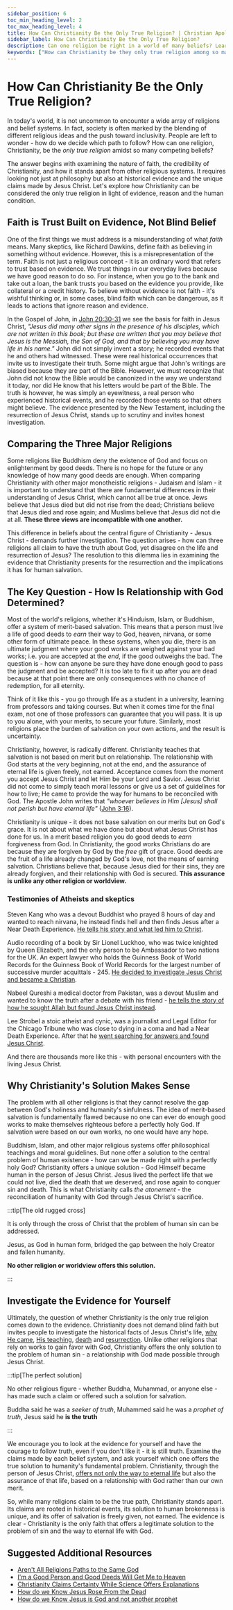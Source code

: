 ```yaml
---
sidebar_position: 6
toc_min_heading_level: 2
toc_max_heading_level: 4
title: How Can Christianity Be the Only True Religion? | Christian Apologetics
sidebar_label: How Can Christianity Be the Only True Religion?
description: Can one religion be right in a world of many beliefs? Learn why Christianity is truth and how to evaluate religious claims with evidence and faith.
keywords: ["How can Christianity be they only true religion among so many?","How can Christianity be they only true religion","Christianity as the only true religion","Evidence-based faith","The resurrection of Jesus","Merit-based vs relationship-based salvation","The problem of sin and holiness","The atonement of Jesus","Investigating religious claims","Historical evidence for Christianity","The uniqueness of Christianity"]
---
```


# How Can Christianity Be the Only True Religion?

In today's world, it is not uncommon to encounter a wide array of religions and belief systems.
In fact, society is often marked by the blending of different religious ideas and the push toward
inclusivity. People are left to wonder - how do we decide which path to follow? How can one
religion, Christianity, be the *only true religion* amidst so many competing beliefs?

The answer begins with examining the nature of faith, the credibility of Christianity, and
how it stands apart from other religious systems. It requires looking not just at philosophy
but also at historical evidence and the unique claims made by Jesus Christ. Let's explore
how Christianity can be considered the only true religion in light of evidence, reason and
the human condition.

## Faith is Trust Built on Evidence, Not Blind Belief

One of the first things we must address is a misunderstanding of what *faith* means.
Many skeptics, like Richard Dawkins, define faith as believing in something without evidence.
However, this is a misrepresentation of the term. Faith is not just a religious concept - it
is an ordinary word that refers to trust based on evidence. We trust things in our everyday
lives because we have good reason to do so. For instance, when you go to the bank and take
out a loan, the bank trusts you based on the evidence you provide, like collateral or a credit
history. To believe without evidence is not faith - it's wishful thinking or, in some cases,
blind faith which can be dangerous, as it leads to actions that ignore reason and evidence.

In the Gospel of John, in
[John 20:30-31](https://www.biblegateway.com/passage/?search=John%2020%3A30-31&version=NKJV) we
see the basis for faith in Jesus Christ, *"Jesus did many other signs in the presence of his
disciples, which are not written in this book; but these are written that you may believe that
Jesus is the Messiah, the Son of God, and that by believing you may have life in his name."*
John did not simply invent a story; he recorded events that he and others had witnessed. 
These were real historical occurrences that invite us to investigate their truth. Some might
argue that John's writings are biased because they are part of the Bible. However, we must
recognize that John did not know the Bible would be canonized in the way we understand it today,
nor did He know that his letters would be part of the Bible. The truth is however, he was simply
an eyewitness, a real person who experienced historical events, and he recorded those events
so that others might believe. The evidence presented by the New Testament, including the
resurrection of Jesus Christ, stands up to scrutiny and invites honest investigation.

## Comparing the Three Major Religions

Some religions like Buddhism deny the existence of God and focus on enlightenment
by good deeds. There is no hope for the future or any knowledge of how many good deeds are enough.
When comparing Christianity with other major monotheistic religions - Judaism and Islam - it is
important to understand that there are fundamental differences in their understanding of Jesus
Christ, which cannot all be true at once. Jews believe that Jesus died but did not rise from the
dead; Christians believe that Jesus died and rose again; and Muslims believe that Jesus did not
die at all. **These three views are incompatible with one another.**

This difference in beliefs about the central figure of Christianity - Jesus Christ - demands further investigation. The question arises - how can three religions all claim to have the truth about God, yet disagree on the life and resurrection of Jesus? The resolution to this dilemma lies in examining
the evidence that Christianity presents for the resurrection and the implications it has for human
salvation.

## The Key Question - How Is Relationship with God Determined?

Most of the world's religions, whether it's Hinduism, Islam, or Buddhism, offer a system of
merit-based salvation. This means that a person must live a life of good deeds to *earn* 
their way to God, heaven, nirvana, or some other form of ultimate peace. In these systems, when
you die, there is an ultimate judgment where your good works are weighed against your bad works;
i.e. you are accepted at the *end*, if the good outweighs the bad.
The question is - how can anyone be sure they have done enough good to pass the judgment and
be accepted? It is too late to fix it up after you are dead because at that point there are
only consequences with no chance of redemption, for all eternity.

Think of it like this - you go through life as a student in a university, learning from
professors and taking courses. But when it comes time for the final exam, not one of those professors
can guarantee that you will pass. It is up to you alone, with your merits, to secure your future.
Similarly, most religions place the burden of salvation on your own actions, and the result is
uncertainty. 

Christianity, however, is radically different. Christianity teaches that salvation is not based
on merit but on relationship. The relationship with God starts at the very beginning, not at the
end, and the assurance of eternal life is given freely, not earned. Acceptance comes from the
moment you accept Jesus Christ and let Him be your Lord and Savior. Jesus Christ did not come
to simply teach moral lessons or give us a set of guidelines for how to live; He came to provide
the way for humans to be reconciled with God. The Apostle John writes that *"whoever believes
in Him [Jesus] shall not perish but have eternal life"*
([John 3:16](https://www.biblegateway.com/passage/?search=John%203%3A16&version=NKJV)).

Christianity is unique - it does not base salvation on our merits but on God's grace. It
is not about what we have done but about what Jesus Christ has done for us. In a merit based
religion you do good deeds to *earn* forgiveness from God. In Christianity, the good works
Christians do are because they are forgiven by God by the *free* gift of grace. Good deeds
are the fruit of a life already changed by God's love, not the means of earning salvation.
Christians believe that, because Jesus died for their sins, they are already forgiven, 
and their relationship with God is secured. **This assurance is unlike any other religion
or worldview.**

### Testimonies of Atheists and skeptics

Steven Kang who was a devout Buddhist who prayed 8 hours of day and wanted to reach nirvana, he 
instead finds hell and then finds Jesus after a Near Death Experience. [He tells his story and
what led him to Christ](https://www.youtube.com/watch?v=FnmUbPouvHk).

Audio recording of a book by Sir Lionel Luckhoo, who was twice knighted by Queen Elizabeth, and
the only person to be Ambassador to two nations for the UK. An expert lawyer who holds the 
Guinness Book of World Records for the Guinness Book of World Records for the largest number
of successive murder acquittals - 245. [He decided to investigate Jesus Christ and became a
Christian](https://www.youtube.com/watch?v=xbbMh1MgnyE).

Nabeel Qureshi a medical doctor from Pakistan, was a devout Muslim and wanted to know the truth
after a debate with his friend - [he tells the story of how he sought Allah but found
Jesus Christ instead](https://www.youtube.com/watch?v=-aqGwE7ZFo0). 

Lee Strobel a stoic atheist and cynic, was a journalist and Legal Editor for the Chicago
Tribune who was close to dying in a coma and had a Near Death Experience. After that he
[went searching for answers and found Jesus Christ](https://www.youtube.com/watch?v=vQFXYSTrsqI).

And there are thousands more like this - with personal encounters with the living Jesus Christ.

## Why Christianity's Solution Makes Sense

The problem with all other religions is that they cannot resolve the gap between God's 
holiness and humanity's sinfulness. The idea of merit-based salvation is fundamentally
flawed because no one can ever do enough good works to make themselves righteous before 
a perfectly holy God. If salvation were based on our own works, no one would have any hope.

Buddhism, Islam, and other major religious systems offer philosophical teachings and
moral guidelines. But none offer a solution to the central problem of human existence - how
can we be made right with a perfectly holy God? 
Christianity offers a unique solution - God Himself became human in the person of Jesus
Christ. Jesus lived the perfect life that we could not live, died the death that we
deserved, and rose again to conquer sin and death. This is what Christianity calls
*the atonement* - the reconciliation of humanity with God through Jesus Christ's sacrifice.

:::tip[The old rugged cross]

It is only through the cross of Christ that the problem of human sin can be addressed.

Jesus, as God in human form, bridged the gap between the holy Creator and fallen humanity.

**No other religion or worldview offers this solution.**

:::

## Investigate the Evidence for Yourself

Ultimately, the question of whether Christianity is the only true religion comes down to
the evidence. Christianity does not demand blind faith but invites people to investigate
the historical facts of Jesus Christ's life, [why He came](../../jesus/crediblilty/why-jesus-came.md),
[His teaching](../../jesus/crediblilty/teachings-of-jesus.md),
[death](../../jesus/crediblilty/the-crucifixion.mdx) and
[resurrection](../../jesus/crediblilty/the-resurrection.md). Unlike other religions
that rely on works to gain favor with God, Christianity offers the only solution to the
problem of human sin - a relationship with God made possible through Jesus Christ.

:::tip[The perfect solution]

No other religious figure - whether Buddha, Muhammad, or anyone else - has made such a
claim or offered such a solution for salvation.

Buddha said he was a *seeker of truth*, Muhammed said he was a *prophet of truth*,
Jesus said he **is the truth**

:::

We encourage you to look at the evidence for yourself and have the courage to follow truth,
even if you don't like it - it is still truth. Examine the claims made by each belief system,
and ask yourself which one offers the true solution to humanity's fundamental problem. 
Christianity, through the person of Jesus Christ,
[offers not only the way to eternal life](../../jesus/because-he-lives/new-identity-in-christ.mdx)
but also the assurance of that life, based on a relationship with God rather than our own merit.

So, while many religions claim to be the true path, Christianity stands apart. Its claims 
are rooted in historical events, its solution to human brokenness is unique, and its offer
of salvation is freely given, not earned. The evidence is clear - Christianity is the only
faith that offers a legitimate solution to the problem of sin and the way to eternal life with God.

## Suggested Additional Resources

- [Aren't All Religions Paths to the Same God](./arent-all-religions-paths-to-the-same-god.md)
- [I'm a Good Person and Good Deeds Will Get Me to Heaven ](./im-a-good-person-and-my-good-deeds-will-get-me-to-heaven.md)
- [Christianity Claims Certainty While Science Offers Explanations](./christians-claim-certainty-while-science-offers-explanations.md)
- [How do we Know Jesus Rose From the Dead](./how-do-we-know-jesus-rose-from-the-dead.md)
- [How do we Know Jesus is God and not another prophet](./how-do-we-know-jesus-is-god-and-not-another-prophet.md)
